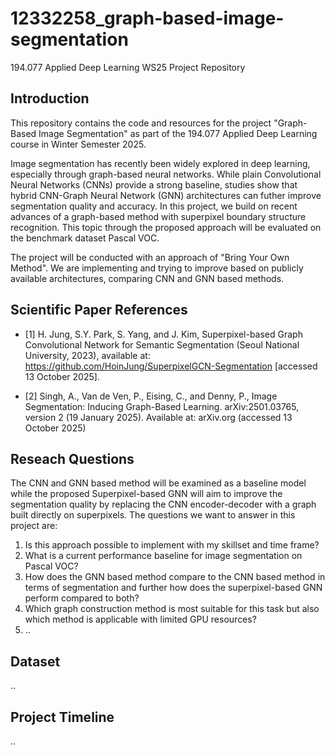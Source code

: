 # 12332258_graph-based-image-segmentation
194.077 Applied Deep Learning WS25 Project Repository


## Introduction

This repository contains the code and resources for the project "Graph-Based Image Segmentation" as part of the 194.077 Applied Deep Learning course in Winter Semester 2025.

Image segmentation has recently been widely explored in deep learning, especially through graph-based neural networks. While plain Convolutional Neural Networks (CNNs) provide a strong baseline, studies show that hybrid CNN-Graph Neural Network (GNN) architectures can futher improve segmentation quality and accuracy. In this project, we build on recent advances of a graph-based method with superpixel boundary structure recognition. This topic through the proposed approach will be evaluated on the benchmark dataset Pascal VOC. 


The project will be conducted with an approach of "Bring Your Own Method". We are implementing and trying to improve based on publicly available architectures, comparing CNN and GNN based methods. 

## Scientific Paper References

- [1] H. Jung, S.Y. Park, S. Yang, and J. Kim, Superpixel-based Graph Convolutional Network for Semantic Segmentation (Seoul National University, 2023), available at: https://github.com/HoinJung/SuperpixelGCN-Segmentation [accessed 13 October 2025].

- [2] Singh, A., Van de Ven, P., Eising, C., and Denny, P., Image Segmentation: Inducing Graph-Based Learning. arXiv:2501.03765, version 2 (19 January 2025). Available at: arXiv.org (accessed 13 October 2025)

## Reseach Questions

The CNN and GNN based method will be examined as a baseline model while the proposed Superpixel-based GNN will aim to improve the segmentation quality by replacing the CNN encoder-decoder with a graph built directly on superpixels. The questions we want to answer in this project are:

1. Is this approach possible to implement with my skillset and time frame?
2. What is a current performance baseline for image segmentation on Pascal VOC?
3. How does the GNN based method compare to the CNN based method in terms of segmentation and further how does the superpixel-based GNN perform compared to both?
4. Which graph construction method is most suitable for this task but also which method is applicable with limited GPU resources?
5. ..

## Dataset 

..

## Project Timeline 

..